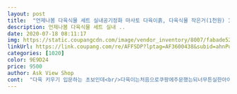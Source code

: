 ```yaml
---
layout: post 
title:  "언제나봄 다육식물 세트 실내공기정화 마사토 다육이흙, 다육식물 작은거(1천원) 10종류 랜덤발송" 
description: 언제나봄 다육식물 세트 실내 ..
date: 2020-07-18 08:11:17 
img: https://static.coupangcdn.com/image/vendor_inventory/8007/fabade52e55905b7c42dd07f3aee63f76c18401864b9ca022563bf0d2706.jpg 
linkUrl: https://link.coupang.com/re/AFFSDP?lptag=AF3600438&subid=ahnPublicAsk&pageKey=1523341665&itemId=2613884785&vendorItemId=70604858966&traceid=V0-113-5978d91e25d55bc5 
categories: [1020] 
color: 9E9D24 
price: 9500 
author: Ask View Shop 
cont:  "다육 키우기 입문하는 초보인데<br/>다육이는처음으로쿠팡에주문했는되너무튼실한아이들로보내주셨어요종류별로너무예쁜아이들로왔네요받자마자바로분갈이했는되너무이쁘고1000%만족합니다믿고구매하셔도될듯합니다^^<br/>다육이를 인터넷으로 구매하는건 처음인데<br/>다음에 또 재구매할께요♡<br/>뜯는데 괜히 죄송했네요^^;;;<br/>믿고구매해도 될꺼같아요!<br/>받자마자 분갈이했는데 이뻐서 계속 보고있어요ㅋㅋ<br/>싱싱하고 이쁜아이들로 보내주셔서 감사해요<br/>예쁜 아기 다육이 골라 주셔서 감사합니다.<br/><br/>요즘같은 시기에 덕분에 만원으로 힐링합니다!!<br/>정성껏 키워볼게요.<br/>^^<br/>포장상태 훌륭하고,<br/>포장을 어찌나 꼼꼼하게 해주셨는지.<br/><br/>" 
---
```

